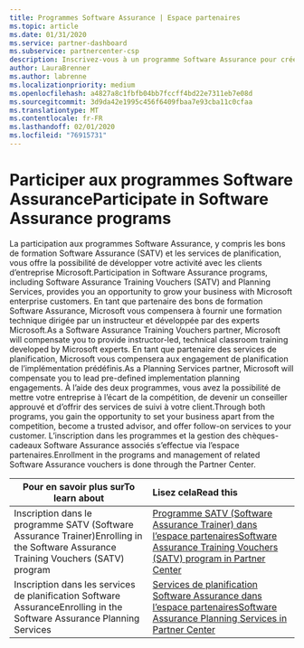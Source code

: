 ```yaml
---
title: Programmes Software Assurance | Espace partenaires
ms.topic: article
ms.date: 01/31/2020
ms.service: partner-dashboard
ms.subservice: partnercenter-csp
description: Inscrivez-vous à un programme Software Assurance pour créer des activités et être compensé pour la formation et la planification aux entreprises.
author: LauraBrenner
ms.author: labrenne
ms.localizationpriority: medium
ms.openlocfilehash: a4827a8c1fbfb04bb7fccff4bd22e7311eb7e08d
ms.sourcegitcommit: 3d9da42e1995c456f6409fbaa7e93cba11c0cfaa
ms.translationtype: MT
ms.contentlocale: fr-FR
ms.lasthandoff: 02/01/2020
ms.locfileid: "76915731"
---
```

# <a name="participate-in-software-assurance-programs"></a><span data-ttu-id="d7f8a-103">Participer aux programmes Software Assurance</span><span class="sxs-lookup"><span data-stu-id="d7f8a-103">Participate in Software Assurance programs</span></span>

<span data-ttu-id="d7f8a-104">La participation aux programmes Software Assurance, y compris les bons de formation Software Assurance (SATV) et les services de planification, vous offre la possibilité de développer votre activité avec les clients d’entreprise Microsoft.</span><span class="sxs-lookup"><span data-stu-id="d7f8a-104">Participation in Software Assurance programs, including Software Assurance Training Vouchers (SATV) and Planning Services, provides you an opportunity to grow your business with Microsoft enterprise customers.</span></span> <span data-ttu-id="d7f8a-105">En tant que partenaire des bons de formation Software Assurance, Microsoft vous compensera à fournir une formation technique dirigée par un instructeur et développée par des experts Microsoft.</span><span class="sxs-lookup"><span data-stu-id="d7f8a-105">As a Software Assurance Training Vouchers partner, Microsoft will compensate you to provide instructor-led, technical classroom training developed by Microsoft experts.</span></span> <span data-ttu-id="d7f8a-106">En tant que partenaire des services de planification, Microsoft vous compensera aux engagement de planification de l’implémentation prédéfinis.</span><span class="sxs-lookup"><span data-stu-id="d7f8a-106">As a Planning Services partner, Microsoft will compensate you to lead pre-defined implementation planning engagements.</span></span> <span data-ttu-id="d7f8a-107">À l’aide des deux programmes, vous avez la possibilité de mettre votre entreprise à l’écart de la compétition, de devenir un conseiller approuvé et d’offrir des services de suivi à votre client.</span><span class="sxs-lookup"><span data-stu-id="d7f8a-107">Through both programs, you gain the opportunity to set your business apart from the competition, become a trusted advisor, and offer follow-on services to your customer.</span></span> <span data-ttu-id="d7f8a-108">L’inscription dans les programmes et la gestion des chèques-cadeaux Software Assurance associés s’effectue via l’espace partenaires.</span><span class="sxs-lookup"><span data-stu-id="d7f8a-108">Enrollment in the programs and management of related Software Assurance vouchers is done through the Partner Center.</span></span>

|<span data-ttu-id="d7f8a-109">**Pour en savoir plus sur**</span><span class="sxs-lookup"><span data-stu-id="d7f8a-109">**To learn about**</span></span>   |<span data-ttu-id="d7f8a-110">**Lisez cela**</span><span class="sxs-lookup"><span data-stu-id="d7f8a-110">**Read this**</span></span>   |
|--------------------------|:------------------|
|<span data-ttu-id="d7f8a-111">Inscription dans le programme SATV (Software Assurance Trainer)</span><span class="sxs-lookup"><span data-stu-id="d7f8a-111">Enrolling in the Software Assurance Training Vouchers (SATV) program</span></span>|[<span data-ttu-id="d7f8a-112">Programme SATV (Software Assurance Trainer) dans l’espace partenaires</span><span class="sxs-lookup"><span data-stu-id="d7f8a-112">Software Assurance Training Vouchers (SATV) program in Partner Center</span></span>](software-assurance-satv.md)|
|<span data-ttu-id="d7f8a-113">Inscription dans les services de planification Software Assurance</span><span class="sxs-lookup"><span data-stu-id="d7f8a-113">Enrolling in the Software Assurance Planning Services</span></span>|[<span data-ttu-id="d7f8a-114">Services de planification Software Assurance dans l’espace partenaires</span><span class="sxs-lookup"><span data-stu-id="d7f8a-114">Software Assurance Planning Services in Partner Center</span></span>](software-assurance-dps.md) |